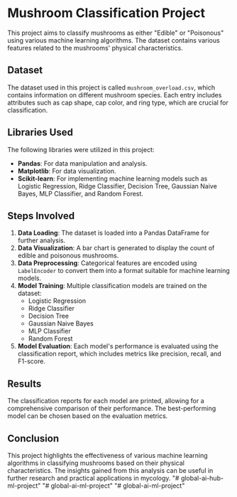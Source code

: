 # Mushroom Classification Project

This project aims to classify mushrooms as either "Edible" or "Poisonous" using various machine learning algorithms. The dataset contains various features related to the mushrooms' physical characteristics.

## Dataset

The dataset used in this project is called `mushroom_overload.csv`, which contains information on different mushroom species. Each entry includes attributes such as cap shape, cap color, and ring type, which are crucial for classification.

## Libraries Used

The following libraries were utilized in this project:

- **Pandas**: For data manipulation and analysis.
- **Matplotlib**: For data visualization.
- **Scikit-learn**: For implementing machine learning models such as Logistic Regression, Ridge Classifier, Decision Tree, Gaussian Naive Bayes, MLP Classifier, and Random Forest.

## Steps Involved

1. **Data Loading**: The dataset is loaded into a Pandas DataFrame for further analysis.
2. **Data Visualization**: A bar chart is generated to display the count of edible and poisonous mushrooms.
3. **Data Preprocessing**: Categorical features are encoded using `LabelEncoder` to convert them into a format suitable for machine learning models.
4. **Model Training**: Multiple classification models are trained on the dataset:
   - Logistic Regression
   - Ridge Classifier
   - Decision Tree
   - Gaussian Naive Bayes
   - MLP Classifier
   - Random Forest
5. **Model Evaluation**: Each model's performance is evaluated using the classification report, which includes metrics like precision, recall, and F1-score.

## Results

The classification reports for each model are printed, allowing for a comprehensive comparison of their performance. The best-performing model can be chosen based on the evaluation metrics.

## Conclusion

This project highlights the effectiveness of various machine learning algorithms in classifying mushrooms based on their physical characteristics. The insights gained from this analysis can be useful in further research and practical applications in mycology.
"# global-ai-hub-ml-project" 
"# global-ai-ml-project" 
"# global-ai-ml-project" 
